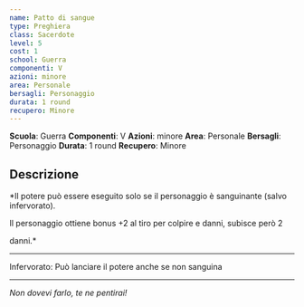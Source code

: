```yaml
---
name: Patto di sangue
type: Preghiera
class: Sacerdote
level: 5
cost: 1
school: Guerra
componenti: V
azioni: minore
area: Personale
bersagli: Personaggio
durata: 1 round
recupero: Minore
---
```

**Scuola**: Guerra
**Componenti**: V
**Azioni**: minore
**Area**: Personale
**Bersagli**: Personaggio
**Durata**: 1 round
**Recupero**: Minore

**Descrizione**
-

*Il potere può essere eseguito solo se il personaggio è sanguinante (salvo infervorato).

Il personaggio ottiene bonus +2 al tiro per colpire e danni, subisce però 2

danni.*

---

Infervorato: Può lanciare il potere anche se non sanguina

---

*Non dovevi farlo, te ne pentirai!*